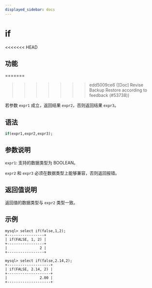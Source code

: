 ```yaml
---
displayed_sidebar: docs
---
```


# if

<<<<<<< HEAD
## 功能
=======

>>>>>>> edd5009ce6 ([Doc] Revise Backup Restore according to feedback (#53738))

若参数 `expr1` 成立，返回结果 `expr2`，否则返回结果 `expr3`。

## 语法

```Haskell
if(expr1,expr2,expr3);
```

## 参数说明

`expr1`: 支持的数据类型为 BOOLEAN。

`expr2` 和 `expr3` 必须在数据类型上能够兼容，否则返回报错。

## 返回值说明

返回值的数据类型与 `expr2` 类型一致。

## 示例

```Plain Text
mysql> select if(false,1,2);
+-----------------+
| if(FALSE, 1, 2) |
+-----------------+
|               2 |
+-----------------+

mysql> select if(false,2.14,2);
+--------------------+
| if(FALSE, 2.14, 2) |
+--------------------+
|               2.00 |
+--------------------+
```
